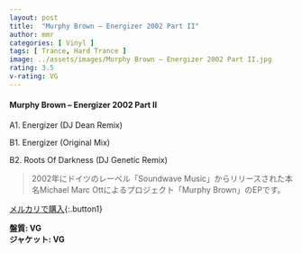 ```yaml
---
layout: post
title:  "Murphy Brown – Energizer 2002 Part II"
author: mmr
categories: [ Vinyl ]
tags: [ Trance, Hard Trance ]
image: ../assets/images/Murphy Brown – Energizer 2002 Part II.jpg
rating: 3.5
v-rating: VG
---
```


#### Murphy Brown – Energizer 2002 Part II

A1. Energizer (DJ Dean Remix)

B1. Energizer (Original Mix)

B2. Roots Of Darkness (DJ Genetic Remix)

> 2002年にドイツのレーベル「Soundwave Music」からリリースされた本名Michael Marc Ottによるプロジェクト「Murphy Brown」のEPです。


[メルカリで購入](https://jp.mercari.com/item/m50269894183){:.button1}

<div class="mt-4 mb-4 d-flex align-items-center">
<strong class="mr-1">盤質: VG</strong>
</div>
<div class="mt-4 mb-4 d-flex align-items-center">
<strong class="mr-1">ジャケット: VG</strong>
</div>
